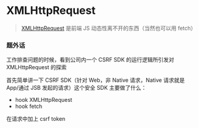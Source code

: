 # XMLHttpRequest

> [XMLHttpRequest](https://developer.mozilla.org/en-US/docs/Web/API/XMLHttpRequest) 是前端 JS 动态性离不开的东西（当然也可以用 fetch）

### 题外话

工作排查问题的时候，看到公司内一个 CSRF SDK 的运行逻辑所引发对 XMLHttpRequest 的探索

首先简单讲一下 CSRF SDK（针对 Web，非 Native 请求，Native 请求就是 App/通过 JSB 发起的请求）这个安全 SDK 主要做了什么：

- hook XMLHttpRequest
- hook fetch

在请求中加上 csrf token
